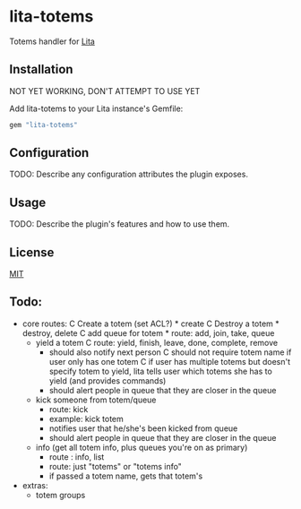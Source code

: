 # lita-totems

Totems handler for [Lita](https://github.com/jimmycuadra/lita)

## Installation

NOT YET WORKING, DON'T ATTEMPT TO USE YET

Add lita-totems to your Lita instance's Gemfile:

``` ruby
gem "lita-totems"
```

## Configuration

TODO: Describe any configuration attributes the plugin exposes.

## Usage

TODO: Describe the plugin's features and how to use them.

## License

[MIT](http://opensource.org/licenses/MIT)

## Todo:

* core routes:
	C Create a totem (set ACL?)
		* create
	C Destroy a totem
		* destroy, delete
	C add queue for totem
		* route: add, join, take, queue
	* yield a totem
		C route: yield, finish, leave, done, complete, remove
		* should also notify next person
		C should not require totem name if user only has one totem
			C if user has multiple totems but doesn't specify totem to yield, lita tells user which totems she has to yield (and provides commands)
		* should alert people in queue that they are closer in the queue
	* kick someone from totem/queue
		* route: kick
		* example: kick totem
		* notifies user that he/she's been kicked from queue
		* should alert people in queue that they are closer in the queue
	* info (get all totem info, plus queues you're on as primary)
	    * route : info, list
	    * route: just "totems" or "totems info"
	    * if passed a totem name, gets that totem's
* extras:
    * totem groups
	